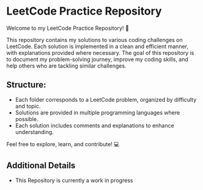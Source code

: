 # LeetCode Practice Repository

Welcome to my LeetCode Practice Repository! 🚀

This repository contains my solutions to various coding challenges on LeetCode. Each solution is implemented in a clean and efficient manner, with explanations provided where necessary. The goal of this repository is to document my problem-solving journey, improve my coding skills, and help others who are tackling similar challenges.

## Structure:

- Each folder corresponds to a LeetCode problem, organized by difficulty and topic.
- Solutions are provided in multiple programming languages where possible.
- Each solution includes comments and explanations to enhance understanding.

Feel free to explore, learn, and contribute! 💻

## Additional Details

- This Repository is currently a work in progress
